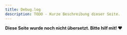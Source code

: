 ```yaml
---
title: Debug.log
description: TODO - Kurze Beschreibung dieser Seite.
---
```


**Diese Seite wurde noch nicht übersetzt. Bitte hilf mit! ❤**
